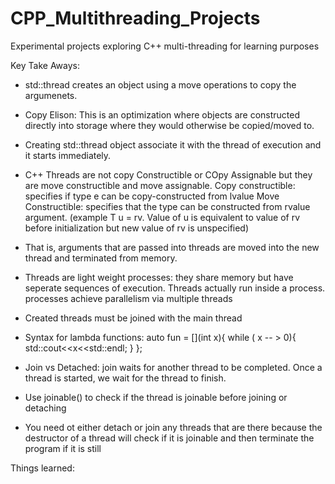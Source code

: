 # CPP_Multithreading_Projects
Experimental projects exploring C++ multi-threading for learning purposes


Key Take Aways: 
- std::thread creates an object using a move operations to copy the argumenets. 
- Copy Elison: 
    This is an optimization where objects are constructed directly into storage where they would otherwise be copied/moved to. 
- Creating std::thread object associate it with the thread of execution and it starts immediately. 
- C++ Threads are not copy Constructible or COpy Assignable but they are move constructible and move assignable. 
Copy constructible: specifies if type e can be copy-constructed from lvalue
Move Constructible: specifies that the type can be constructed from rvalue argument. (example T u = rv. Value of u is equivalent to value of rv before initialization but new value of rv is unspecified)
- That is, arguments that are passed into threads are moved into the new thread and terminated from memory. 
- Threads are light weight processes: they share memory but have seperate sequences of execution. Threads actually run inside a process. processes achieve parallelism via multiple threads
- Created threads must be joined with the main thread
- Syntax for lambda functions: 
    auto fun = [](int x){
        while ( x -- > 0){
            std::cout<<x<<std::endl; 
        }
    }; 

- Join vs Detached: 
join waits for another thread to be completed. Once a thread is started, we wait for the thread to finish.  
- Use joinable() to check if the thread is joinable before joining or detaching
- You need ot either detach or join any threads that are there because the destructor of a thread will check if it is joinable and then terminate the program if it is still

Things learned: 
